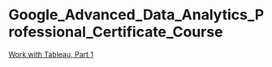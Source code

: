 # Google_Advanced_Data_Analytics_Professional_Certificate_Course
<a href="https://public.tableau.com/authoring/WorkwithTableauPart1_16889958935920/Sheet2#1" target="_blank">Work with Tableau, Part 1</a>
